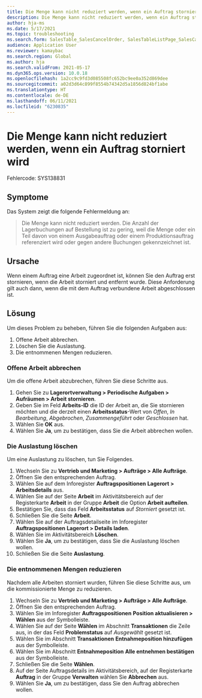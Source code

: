 ```yaml
---
title: Die Menge kann nicht reduziert werden, wenn ein Auftrag storniert wird
description: Die Menge kann nicht reduziert werden, wenn ein Auftrag storniert wird.
author: hja-ms
ms.date: 5/17/2021
ms.topic: troubleshooting
ms.search.form: SalesTable_SalesCancelOrder, SalesTableListPage_SalesCancelOrder
audience: Application User
ms.reviewer: kamaybac
ms.search.region: Global
ms.author: hja
ms.search.validFrom: 2021-05-17
ms.dyn365.ops.version: 10.0.18
ms.openlocfilehash: 1a2cc9c9fd3d085508fc652bc9ee0a352d869dee
ms.sourcegitcommit: a02d3d64c899f8554b74342d5a1856d824bf1abe
ms.translationtype: HT
ms.contentlocale: de-DE
ms.lasthandoff: 06/11/2021
ms.locfileid: "6230835"
---
```

# <a name="the-quantity-cant-be-reduced-when-a-sales-order-is-canceled"></a>Die Menge kann nicht reduziert werden, wenn ein Auftrag storniert wird

Fehlercode: SYS138831

## <a name="symptoms"></a>Symptome

Das System zeigt die folgende Fehlermeldung an:

> Die Menge kann nicht reduziert werden. Die Anzahl der Lagerbuchungen auf Bestellung ist zu gering, weil die Menge oder ein Teil davon von einem Ausgabeauftrag oder einem Produktionsauftrag referenziert wird oder gegen andere Buchungen gekennzeichnet ist.

## <a name="cause"></a>Ursache

Wenn einem Auftrag eine Arbeit zugeordnet ist, können Sie den Auftrag erst stornieren, wenn die Arbeit storniert und entfernt wurde. Diese Anforderung gilt auch dann, wenn die mit dem Auftrag verbundene Arbeit abgeschlossen ist.

## <a name="resolution"></a>Lösung

Um dieses Problem zu beheben, führen Sie die folgenden Aufgaben aus:

1. Offene Arbeit abbrechen.
1. Löschen Sie die Auslastung.
1. Die entnommenen Mengen reduzieren.

### <a name="cancel-open-work"></a>Offene Arbeit abbrechen

Um die offene Arbeit abzubrechen, führen Sie diese Schritte aus.

1. Gehen Sie zu **Lagerortverwaltung \> Periodische Aufgaben \> Aufräumen \> Arbeit stornieren**.
1. Geben Sie im Feld **Arbeits-ID** die ID der Arbeit an, die Sie stornieren möchten und die derzeit einen **Arbeitsstatus**-Wert von *Offen*, *In Bearbeitung*, *Abgebrochen*, *Zusammengeführt* oder *Geschlossen* hat.
1. Wählen Sie **OK** aus.
1. Wählen Sie **Ja**, um zu bestätigen, dass Sie die Arbeit abbrechen wollen.

### <a name="delete-the-load"></a>Die Auslastung löschen

Um eine Auslastung zu löschen, tun Sie Folgendes.

1. Wechseln Sie zu **Vertrieb und Marketing \> Aufträge \> Alle Aufträge**.
1. Öffnen Sie den entsprechenden Auftrag.
1. Wählen Sie auf dem Inforegister **Auftragspositionen** **Lagerort \> Arbeitsdetails** aus.
1. Wählen Sie auf der Seite **Arbeit** im Aktivitätsbereich auf der Registerkarte **Arbeit** in der Gruppe **Arbeit** die Option **Arbeit aufteilen**.
1. Bestätigen Sie, dass das Feld **Arbeitsstatus** auf *Storniert* gesetzt ist.
1. Schließen Sie die Seite **Arbeit**.
1. Wählen Sie auf der Auftragsdetailseite im Inforegister **Auftragspositionen** **Lagerort \> Details laden**.
1. Wählen Sie im Aktivitätsbereich **Löschen**.
1. Wählen Sie **Ja**, um zu bestätigen, dass Sie die Auslastung löschen wollen.
1. Schließen Sie die Seite **Auslastung**.

### <a name="reduce-the-picked-quantity"></a>Die entnommenen Mengen reduzieren

Nachdem alle Arbeiten storniert wurden, führen Sie diese Schritte aus, um die kommissionierte Menge zu reduzieren.

1. Wechseln Sie zu **Vertrieb und Marketing \> Aufträge \> Alle Aufträge**.
1. Öffnen Sie den entsprechenden Auftrag.
1. Wählen Sie im Inforegister **Auftragspositionen** **Position aktualisieren \> Wählen** aus der Symbolleiste.
1. Wählen Sie auf der Seite **Wählen** im Abschnitt **Transaktionen** die Zeile aus, in der das Feld **Problemstatus** auf *Ausgewählt* gesetzt ist.
1. Wählen Sie im Abschnitt **Transaktionen** **Entnahmeposition hinzufügen** aus der Symbolleiste.
1. Wählen Sie im Abschnitt **Entnahmeposition** **Alle entnehmen bestätigen** aus der Symbolleiste.
1. Schließen Sie die Seite **Wählen**.
1. Auf der Seite Auftragsdetails im Aktivitätsbereich, auf der Registerkarte **Auftrag** in der Gruppe **Verwalten** wählen Sie **Abbrechen** aus.
1. Wählen Sie **Ja**, um zu bestätigen, dass Sie den Auftrag abbrechen wollen.
